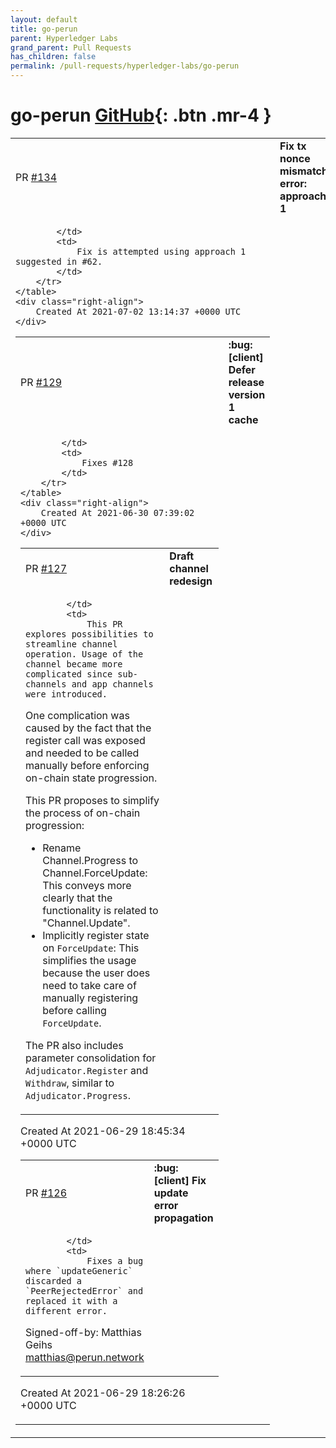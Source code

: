 ```yaml
---
layout: default
title: go-perun
parent: Hyperledger Labs
grand_parent: Pull Requests
has_children: false
permalink: /pull-requests/hyperledger-labs/go-perun
---
```


# go-perun <span class="fs-3 right-align">[GitHub](https://github.com/hyperledger-labs/go-perun){: .btn .mr-4 }</span>


<div>
    <table>
        <tr>
            <td>
                PR <a href="https://github.com/hyperledger-labs/go-perun/pull/134" class=".btn">#134</a>
            </td>
            <td>
                <b>
                    Fix tx nonce mismatch error: approach 1
                </b>
            </td>
        </tr>
        <tr>
            <td>
                
            </td>
            <td>
                Fix is attempted using approach 1 suggested in #62. 
            </td>
        </tr>
    </table>
    <div class="right-align">
        Created At 2021-07-02 13:14:37 +0000 UTC
    </div>
</div>

<div>
    <table>
        <tr>
            <td>
                PR <a href="https://github.com/hyperledger-labs/go-perun/pull/129" class=".btn">#129</a>
            </td>
            <td>
                <b>
                    :bug: [client] Defer release version 1 cache
                </b>
            </td>
        </tr>
        <tr>
            <td>
                
            </td>
            <td>
                Fixes #128 
            </td>
        </tr>
    </table>
    <div class="right-align">
        Created At 2021-06-30 07:39:02 +0000 UTC
    </div>
</div>

<div>
    <table>
        <tr>
            <td>
                PR <a href="https://github.com/hyperledger-labs/go-perun/pull/127" class=".btn">#127</a>
            </td>
            <td>
                <b>
                    Draft channel redesign
                </b>
            </td>
        </tr>
        <tr>
            <td>
                
            </td>
            <td>
                This PR explores possibilities to streamline channel operation. Usage of the channel became more complicated since sub-channels and app channels were introduced.

One complication was caused by the fact that the register call was exposed and needed to be called manually before enforcing on-chain state progression.

This PR proposes to simplify the process of on-chain progression:

- Rename Channel.Progress to Channel.ForceUpdate: This conveys more clearly that the functionality is related to "Channel.Update".
- Implicitly register state on `ForceUpdate`: This simplifies the usage because the user does need to take care of manually registering before calling `ForceUpdate`.

The PR also includes parameter consolidation for `Adjudicator.Register` and `Withdraw`, similar to `Adjudicator.Progress`.
            </td>
        </tr>
    </table>
    <div class="right-align">
        Created At 2021-06-29 18:45:34 +0000 UTC
    </div>
</div>

<div>
    <table>
        <tr>
            <td>
                PR <a href="https://github.com/hyperledger-labs/go-perun/pull/126" class=".btn">#126</a>
            </td>
            <td>
                <b>
                    :bug: [client] Fix update error propagation
                </b>
            </td>
        </tr>
        <tr>
            <td>
                
            </td>
            <td>
                Fixes a bug where `updateGeneric` discarded a `PeerRejectedError` and replaced it with a different error.

Signed-off-by: Matthias Geihs <matthias@perun.network>
            </td>
        </tr>
    </table>
    <div class="right-align">
        Created At 2021-06-29 18:26:26 +0000 UTC
    </div>
</div>

